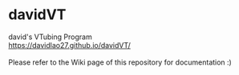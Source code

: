 # davidVT
david's VTubing Program
<br>
https://davidlao27.github.io/davidVT/
<br><br>
Please refer to the Wiki page of this repository for documentation :)
